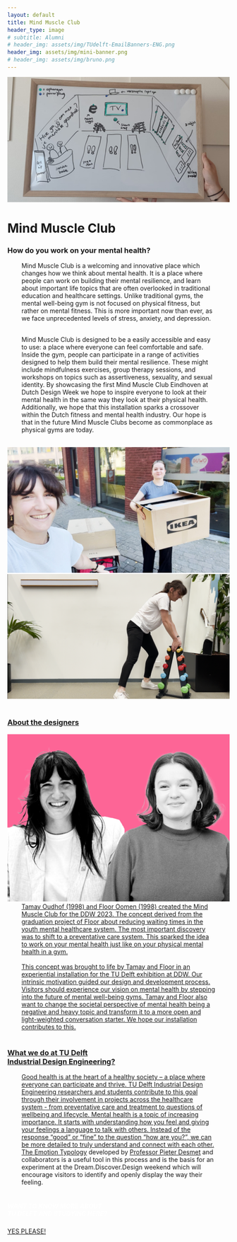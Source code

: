 ```yaml
---
layout: default
title: Mind Muscle Club
header_type: image
# subtitle: Alumni
# header_img: assets/img/TUdelft-EmailBanners-ENG.png
header_img: assets/img/mini-banner.png
# header_img: assets/img/bruno.png
---
```


<!-- <img src="/assets/img/mini-banner.png" alt="Card image cap"> -->
<a href="/assets/img/07MIndMuscleClub/MIndMuscleClub001.jpg" target="_blank"><img src="/assets/img/07MIndMuscleClub/MIndMuscleClub001.jpg" alt="Card image cap"
class="main-image"></a>
<br> 


<!-- ## Title 1 -->
<div class="card muscle-card shadow">
<div class="card-body">
<h1 class="card-title text-center NeueMachina-project">Mind Muscle Club</h1>
<h3 class="text-center NeueMachina-h4">How do you work on your mental health?</h3>
  <div class="card-body text-center card-text" style="margin-left: 2rem;margin-right: 2rem;">
Mind Muscle Club is a welcoming and innovative place which changes how we think about mental health.
It is a place where people can work on building their mental resilience, and learn about important life
topics that are often overlooked in traditional education and healthcare settings. Unlike traditional gyms,
the mental well-being gym is not focused on physical fitness, but rather on mental fitness. This is more
important now than ever, as we face unprecedented levels of stress, anxiety, and depression.<br>
<br>

Mind Muscle Club is designed to be a easily accessible and easy to use: a place where everyone can feel
comfortable and safe. Inside the gym, people can participate in a range of activities designed to help
them build their mental resilience. These might include mindfulness exercises, group therapy sessions,
and workshops on topics such as assertiveness, sexuality, and sexual identity. By showcasing the first
Mind Muscle Club Eindhoven at Dutch Design Week we hope to inspire everyone to look at their mental
health in the same way they look at their physical health. Additionally, we hope that this installation sparks
a crossover within the Dutch fitness and mental health industry. Our hope is that in the future Mind Muscle
Clubs become as commonplace as physical gyms are today.
  </div>
</div>
</div>
<br>
<div class="container">
  <div class="row">
    <div class="col-sm">
      <a href="/assets/img/07MIndMuscleClub/MIndMuscleClub002.jpg" target="_blank"><img src="/assets/img/07MIndMuscleClub/MIndMuscleClub002.jpg" alt="Card image cap">
    </div>
    <div class="col-sm">
      <a href="/assets/img/07MIndMuscleClub/MIndMuscleClub003.png" target="_blank"><img src="/assets/img/07MIndMuscleClub/MIndMuscleClub003.png" alt="Card image cap">
    </div>
  </div>
</div>
<br>
<!-- ## Title 2 -->
<div class="card white-card shadow">
<div class="card-body">
<h3 class="card-title text-center NeueMachina-h3">About the designers</h3>
<img src="/assets/img/07MIndMuscleClub/MindMuscleClub-ProfileImage.jpg" alt="Card image cap">
  <div class="card-body text-center card-text" style="margin-left: 2rem;margin-right: 2rem;">
Tamay Oudhof (1998) and Floor Oomen (1998) created the Mind Muscle Club for the DDW 2023. The
concept derived from the graduation project of Floor about reducing waiting times in the youth mental
healthcare system. The most important discovery was to shift to a preventative care system. This sparked
the idea to work on your mental health just like on your physical mental health in a gym.<br><br>
This concept was brought to life by Tamay and Floor in an experiential installation for the TU Delft
exhibition at DDW. Our intrinsic motivation guided our design and development process. Visitors should
experience our vision on mental health by stepping into the future of mental well-being gyms. Tamay and
Floor also want to change the societal perspective of mental health being a negative and heavy topic and
transform it to a more open and light-weighted conversation starter. We hope our installation contributes
to this.
  </div>
</div>
</div>
<br>
<!-- ## Title 3   -->
<div class="card white-card shadow">
<div class="card-body">
<h3 class="card-title text-center NeueMachina-h3">What we do at TU Delft<br> Industrial Design Engineering?</h3>
  <div class="card-body text-center card-text" style="margin-left: 2rem;margin-right: 2rem;">
Good health is at the heart of a healthy society – a place where everyone can
participate and thrive. TU Delft Industrial Design Engineering researchers and students
contribute to this goal through their involvement in projects across the healthcare
system - from preventative care and treatment to questions of wellbeing and lifecycle.
Mental health is a topic of increasing importance. It starts with understanding how you
feel and giving your feelings a language to talk with others. Instead of the response
“good” or “fine” to the question “how are you?”, we can be more detailed to truly
understand and connect with each other. The 
<a href="https://www.tudelft.nl/2022/io/december/ide-researchers-launch-open-source-online-emotion-typology" target="_blank"><u>Emotion Typology</u></a>
 developed by 
<a href="https://www.tudelft.nl/en/ide/about-ide/people/desmet-pma/" target="_blank"><u>Professor Pieter Desmet</u></a>
 and collaborators is a useful tool in this process and is the basis for an
experiment at the Dream.Discover.Design weekend which will encourage visitors to
identify and openly display the way their feeling.
  </div>
</div>
</div>
<br>
<div class="card text-center  blue-card shadow">
  <div class="card-body">
    <h5 class="card-title NeueMachina-h4" style="color:white;">WANT TO KNOW MORE ABOUT <br>TU DELFT AND STUDYING HERE?</h5>
    <a href="https://www.tudelft.nl/en/education/practical-matters/studying-at-tu-delft" class="btn btn-primary NeueMachina">YES PLEASE!</a>
  </div>
</div>